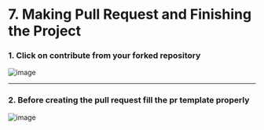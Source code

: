 # 7. Making Pull Request and Finishing the Project

### 1. Click on contribute from your forked repository


![image](https://user-images.githubusercontent.com/74975876/145542067-0e71d661-c483-48ab-9ac1-75dca4aedd5d.png)

<hr/>

### 2. Before creating the pull request fill the pr template properly
![image](https://user-images.githubusercontent.com/74975876/145543612-b8be35fe-ac5d-47a0-9853-7fe15f0c3fca.png)
